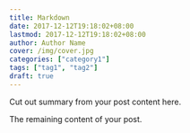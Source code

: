 ```yaml
---
title: Markdown
date: 2017-12-12T19:18:02+08:00
lastmod: 2017-12-12T19:18:02+08:00
author: Author Name
cover: /img/cover.jpg
categories: ["category1"]
tags: ["tag1", "tag2"]
draft: true
---
```


Cut out summary from your post content here.

<!--more-->

The remaining content of your post.